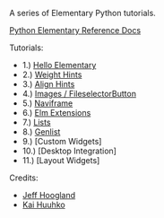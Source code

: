 A series of Elementary Python tutorials.

[Python Elementary Reference Docs](https://build.enlightenment.org/job/base_pyefl_build/lastSuccessfulBuild/artifact/build/sphinx/html/index.html)

Tutorials:
- 1.) [Hello Elementary](http://it.toolbox.com/blogs/enlightenment/pyefl-tutorial-1-hello-elementary-65743)
- 2.) [Weight Hints](http://it.toolbox.com/blogs/enlightenment/pyefl-tutorial-2-weight-hints-65905)
- 3.) [Align Hints](http://it.toolbox.com/blogs/enlightenment/pyefl-tutorial-3-align-hints-66348)
- 4.) [Images / FileselectorButton](http://it.toolbox.com/blogs/enlightenment/pyefl-tutorial-4-displaying-images-66459)
- 5.) [Naviframe](http://it.toolbox.com/blogs/enlightenment/pyefl-tutorial-5-naviframe-68138)
- 6.) [Elm Extensions](http://it.toolbox.com/blogs/enlightenment/pyefl-tutorial-6-elmextensions-70278)
- 7.) [Lists](http://it.toolbox.com/blogs/enlightenment/pyefl-tutorial-7-lists-70387)
- 8.) [Genlist](http://it.toolbox.com/blogs/enlightenment/pyefl-tutorial-8-genlist-70590)
- 9.) [Custom Widgets]
- 10.) [Desktop Integration]
- 11.) [Layout Widgets] 

Credits: 
- [Jeff Hoogland](http://www.jeffhoogland.com/)
- [Kai Huuhko](https://github.com/kaihu)
